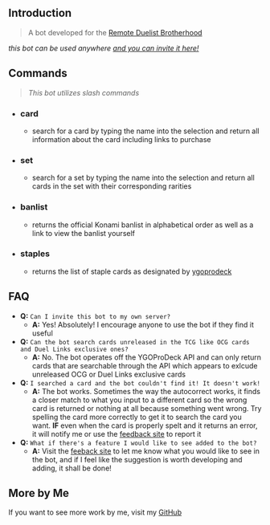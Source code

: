 ## Introduction

> A bot developed for the [Remote Duelist Brotherhood](https://discord.com/invite/gBsAuQWcah)

*this bot can be used anywhere [and you can invite it here!](https://discord.com/oauth2/authorize?client_id=863285321360736266&permissions=0&scope=bot%20applications.commands)*

## Commands

> *This bot utilizes slash commands*

- ### card
  - search for a card by typing the name into the selection and return all information about the card including links to purchase
- ### set
  - search for a set by typing the name into the selection and return all cards in the set with their corresponding rarities
- ### banlist
  - returns the official Konami banlist in alphabetical order as well as a link to view the banlist yourself
- ### staples
  - returns the list of staple cards as designated by [ygoprodeck](https://ygoprodeck.com/)

## FAQ

- **Q:** `Can I invite this bot to my own server?`
  - **A:** Yes! Absolutely! I encourage anyone to use the bot if they find it useful
- **Q:** `Can the bot search cards unreleased in the TCG like OCG cards and Duel Links exclusive ones?`
  - **A:** No. The bot operates off the YGOProDeck API and can only return cards that are searchable through the API which appears to exlcude unreleased OCG  or Duel Links exclusive cards
- **Q:** `I searched a card and the bot couldn't find it! It doesn't work!`
  - **A:** The bot works. Sometimes the way the autocorrect works, it finds a closer match to what you input to a different card so the wrong card is returned or nothing at all because something went wrong. Try spelling the card more correctly to get it to search the card you want. **IF** even when the card is properly spelt and it returns an error, it will notify me or use the [feedback site](https://sidegrinder.vercel.app/feedback) to report it
- **Q:** `What if there's a feature I would like to see added to the bot?`
  - **A:** Visit the [feeback site](https://sidegrinder.vercel.app/feedback) to let me know what you would like to see in the bot, and if I feel like the suggestion is worth developing and adding, it shall be done!

## More by Me
If you want to see more work by me, visit my [GitHub](https://github.com/RGarrettLee)
